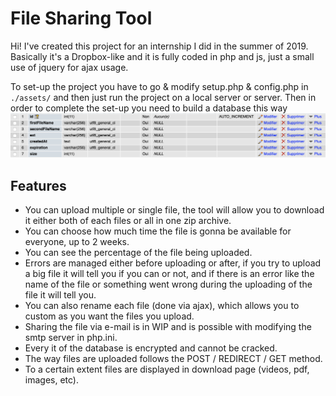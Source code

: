 # File Sharing Tool

Hi! I've created this project for an internship I did in the summer of 2019. Basically it's a Dropbox-like and it is fully coded in php and js, just a small use of jquery for ajax usage.

To set-up the project you have to go & modify setup.php & config.php in `./assets/` and then just run the project on a local server or server.
Then in order to complete the set-up you need to build a database this way
![database exemple](./database.png)

## Features

* You can upload multiple or single file, the tool will allow you to download it either both of each files or all in one zip archive.
* You can choose how much time the file is gonna be available for everyone, up to 2 weeks.
* You can see the percentage of the file being uploaded.
* Errors are managed either before uploading or after, if you try to upload a big file it will tell you if you can or not, and if there is an error like the name of the file or something went wrong during the uploading of the file it will tell you.
* You can also rename each file (done via ajax), which allows you to custom as you want the files you upload.
* Sharing the file via e-mail is in WIP and is possible with modifying the smtp server in php.ini.
* Every it of the database is encrypted and cannot be cracked.
* The way files are uploaded follows the POST / REDIRECT / GET method.
* To a certain extent files are displayed in download page (videos, pdf, images, etc).
